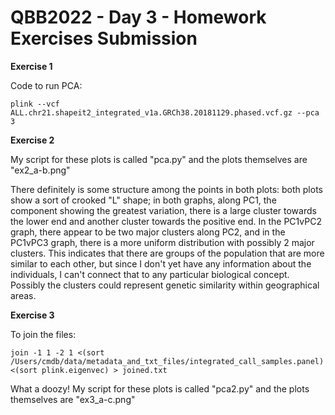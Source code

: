 # QBB2022 - Day 3 - Homework Exercises Submission

**Exercise 1**

Code to run PCA: 

```
plink --vcf ALL.chr21.shapeit2_integrated_v1a.GRCh38.20181129.phased.vcf.gz --pca 3
```

**Exercise 2**

My script for these plots is called "pca.py" and the plots themselves are "ex2_a-b.png"

There definitely is some structure among the points in both plots: both plots show a sort of crooked "L" shape; in both graphs, along PC1, the component showing the greatest variation, there is a large cluster towards the lower end and another cluster towards the positive end. In the PC1vPC2 graph, there appear to be two major clusters along PC2, and in the PC1vPC3 graph, there is a more uniform distribution with possibly 2 major clusters. This indicates that there are groups of the population that are more similar to each other, but since I don't yet have any information about the individuals, I can't connect that to any particular biological concept. Possibly the clusters could represent genetic similarity within geographical areas.

**Exercise 3**

To join the files: 

```
join -1 1 -2 1 <(sort /Users/cmdb/data/metadata_and_txt_files/integrated_call_samples.panel) <(sort plink.eigenvec) > joined.txt
```

What a doozy! My script for these plots is called "pca2.py" and the plots themselves are "ex3_a-c.png"